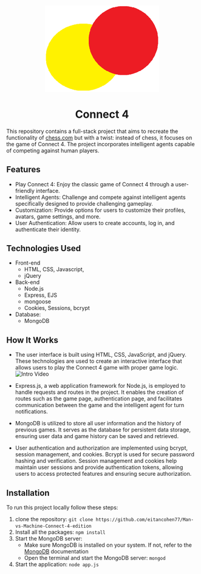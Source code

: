 <p align="center">
  <img src="public/images/menulogo.png" alt="Connect_4" width="300px">
</p>

<h1 align="center">Connect 4</h1>

This repository contains a full-stack project that aims to recreate the functionality of [chess.com](https://www.chess.com) but with a twist: instead of chess, it focuses on the game of Connect 4. The project incorporates intelligent agents capable of competing against human players.

## Features
* Play Connect 4: Enjoy the classic game of Connect 4 through a user-friendly interface.
* Intelligent Agents: Challenge and compete against intelligent agents specifically designed to provide challenging gameplay.
* Customization: Provide options for users to customize their profiles, avatars, game settings, and more.
* User Authentication: Allow users to create accounts, log in, and authenticate their identity.

## Technologies Used
- Front-end
  - HTML, CSS, Javascript,
  - jQuery
- Back-end
  - Node.js
  - Express, EJS
  - mongoose
  - Cookies, Sessions, bcrypt
- Database:
  - MongoDB

## How It Works
- The user interface is built using HTML, CSS, JavaScript, and jQuery. These technologies are used to create an interactive interface that allows users to play the Connect 4 game with proper game logic.
![Intro Video](https://github.com/eitancohen77/Man-vs-Machine-Connect-4-edition/assets/98838116/fd14ec8b-375d-4b05-9f46-5e48eb127dd5)

- Express.js, a web application framework for Node.js, is employed to handle requests and routes in the project. It enables the creation of routes such as the game page, authentication page, and facilitates communication between the game and the intelligent agent for turn notifications.
- MongoDB is utilized to store all user information and the history of previous games. It serves as the database for persistent data storage, ensuring user data and game history can be saved and retrieved.
- User authentication and authorization are implemented using bcrypt, session management, and cookies. Bcrypt is used for secure password hashing and verification. Session management and cookies help maintain user sessions and provide authentication tokens, allowing users to access protected features and ensuring secure authorization.
 
## Installation
To run this project locally follow these steps:
1. clone the repository: `git clone https://github.com/eitancohen77/Man-vs-Machine-Connect-4-edition`
2. Install all the packages: `npm install`
3. Start the MongoDB server:
    - Make sure MongoDB is installed on your system. If not, refer to the [MongoDB](https://www.mongodb.com/) documentation
    - Open the terminal and start the MongoDB server: `mongod`
4. Start the application: `node app.js`
